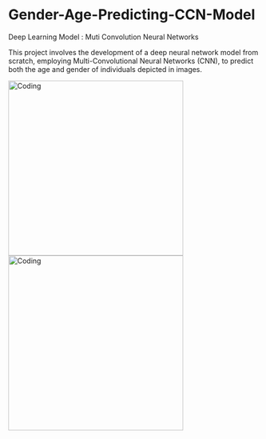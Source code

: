 # Gender-Age-Predicting-CCN-Model

Deep Learning Model : Muti Convolution Neural Networks

This project involves the development of a deep neural network model from scratch, employing Multi-Convolutional Neural Networks (CNN), to predict both the age and gender of individuals depicted in images. <br>

<img class="center" alt="Coding" width="350" src="https://miro.medium.com/v2/resize:fit:1100/format:webp/0*zADmyHH92LZPdnmj.gif">

<img class="right" alt="Coding" width="350" src="https://static.wixstatic.com/media/750a54_7babaef7fd00430b9d67daab50c40a8e~mv2.gif">
